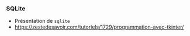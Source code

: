 ### SQLite

* Présentation de `sqlite`
* <https://zestedesavoir.com/tutoriels/1729/programmation-avec-tkinter/>
